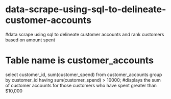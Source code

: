 # data-scrape-using-sql-to-delineate-customer-accounts
#data scrape using sql to delineate customer accounts and rank customers based on amount spent
# Table name is customer_accounts 
select customer_id, sum(customer_spend) from customer_accounts group by customer_id having sum(customer_spend) > 10000;
#displays the sum of customer accounts for those customers who have spent greater than $10,000
